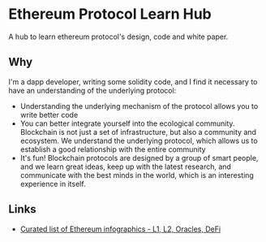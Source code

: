 # Ethereum Protocol Learn Hub
A hub to learn ethereum protocol's design, code and white paper.

## Why
I'm a dapp developer, writing some solidity code, and I find it necessary to have an understanding of the underlying protocol:
- Understanding the underlying mechanism of the protocol allows you to write better code
- You can better integrate yourself into the ecological community. Blockchain is not just a set of infrastructure, but also a community and ecosystem. We understand the underlying protocol, which allows us to establish a good relationship with the entire community
- It's fun! Blockchain protocols are designed by a group of smart people, and we learn great ideas, keep up with the latest research, and communicate with the best minds in the world, which is an interesting experience in itself.

## Links
- [Curated list of Ethereum infographics - L1, L2, Oracles, DeFi](https://github.com/dgeorgiev06/awesome-ethereum-diagrams)

